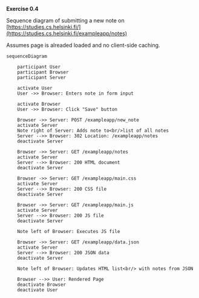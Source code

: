 
**Exercise 0.4**

Sequence diagram of submitting a new note on [https://studies.cs.helsinki.fi/](https://studies.cs.helsinki.fi/exampleapp/notes)

Assumes page is alreaded loaded and no client-side caching.

```mermaid
sequenceDiagram

    participant User
    participant Browser
    participant Server 

    activate User
    User ->> Browser: Enters note in form input

    activate Browser
    User ->> Browser: Click "Save" button

    Browser ->> Server: POST /exampleapp/new_note
    activate Server
    Note right of Server: Adds note to<br/>list of all notes
    Server -->> Browser: 302 Location: /exampleapp/notes
    deactivate Server

    Browser ->> Server: GET /exampleapp/notes
    activate Server
    Server -->> Browser: 200 HTML document
    deactivate Server

    Browser ->> Server: GET /exampleapp/main.css
    activate Server
    Server -->> Browser: 200 CSS file
    deactivate Server

    Browser ->> Server: GET /exampleapp/main.js
    activate Server
    Server -->> Browser: 200 JS file
    deactivate Server

    Note left of Browser: Executes JS file

    Browser ->> Server: GET /exampleapp/data.json
    activate Server
    Server -->> Browser: 200 JSON data
    deactivate Server

    Note left of Browser: Updates HTML list<br/> with notes from JSON

    Browser -->> User: Rendered Page
    deactivate Browser
    deactivate User

```